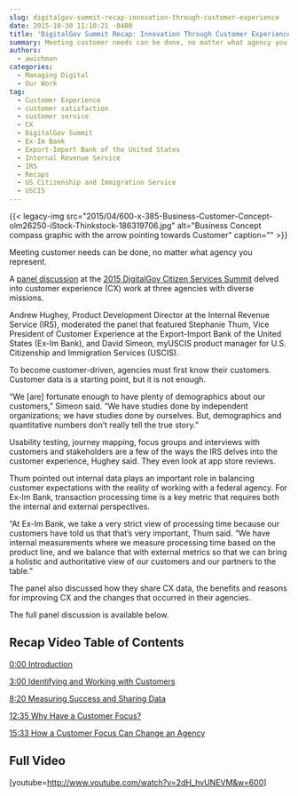 ```yaml
---
slug: digitalgov-summit-recap-innovation-through-customer-experience
date: 2015-10-30 11:10:21 -0400
title: 'DigitalGov Summit Recap: Innovation Through Customer Experience'
summary: Meeting customer needs can be done, no matter what agency you represent. A panel discussion at the 2015 DigitalGov Citizen Services Summit delved into customer experience (CX) work at three agencies with diverse missions. Andrew Hughey, Product Development Director at the Internal Revenue Service (IRS), moderated the panel that featured Stephanie Thum, Vice President of
authors:
  - awichman
categories:
  - Managing Digital
  - Our Work
tag:
  - Customer Experience
  - customer satisfaction
  - customer service
  - CX
  - DigitalGov Summit
  - Ex-Im Bank
  - Export-Import Bank of the United States
  - Internal Revenue Service
  - IRS
  - Recaps
  - US Citizenship and Immigration Service
  - USCIS
---
```


{{< legacy-img src="2015/04/600-x-385-Business-Customer-Concept-olm26250-iStock-Thinkstock-186319706.jpg" alt="Business Concept compass graphic with the arrow pointing towards Customer" caption="" >}} 

Meeting customer needs can be done, no matter what agency you represent.

A [panel discussion](https://www.youtube.com/watch?v=2dH_hvUNEVM) at the [2015 DigitalGov Citizen Services Summit](https://summit.digitalgov.gov/) delved into customer experience (CX) work at three agencies with diverse missions.

Andrew Hughey, Product Development Director at the Internal Revenue Service (IRS), moderated the panel that featured Stephanie Thum, Vice President of Customer Experience at the Export-Import Bank of the United States (Ex-Im Bank), and David Simeon, myUSCIS product manager for U.S. Citizenship and Immigration Services (USCIS).

To become customer-driven, agencies must first know their customers. Customer data is a starting point, but it is not enough.

“We [are] fortunate enough to have plenty of demographics about our customers,” Simeon said. “We have studies done by independent organizations; we have studies done by ourselves. But, demographics and quantitative numbers don&#8217;t really tell the true story.”

Usability testing, journey mapping, focus groups and interviews with customers and stakeholders are a few of the ways the IRS delves into the customer experience, Hughey said. They even look at app store reviews.

Thum pointed out internal data plays an important role in balancing customer expectations with the reality of working with a federal agency. For Ex-Im Bank, transaction processing time is a key metric that requires both the internal and external perspectives.

“At Ex-Im Bank, we take a very strict view of processing time because our customers have told us that that&#8217;s very important, Thum said. “We have internal measurements where we measure processing time based on the product line, and we balance that with external metrics so that we can bring a holistic and authoritative view of our customers and our partners to the table.”

The panel also discussed how they share CX data, the benefits and reasons for improving CX and the changes that occurred in their agencies.

The full panel discussion is available below.

## Recap Video Table of Contents

[0:00 Introduction](https://www.youtube.com/watch?v=2dH_hvUNEVM)
  
[3:00 Identifying and Working with Customers](https://www.youtube.com/watch?v=2dH_hvUNEVM#t=3m00s)
  
[8:20 Measuring Success and Sharing Data](https://www.youtube.com/watch?v=2dH_hvUNEVM#t=8m20s)
  
[12:35 Why Have a Customer Focus?](https://www.youtube.com/watch?v=2dH_hvUNEVM#t=12m35s)
  
[15:33 How a Customer Focus Can Change an Agency](https://www.youtube.com/watch?v=2dH_hvUNEVM#t=15m33s)

## Full Video

[youtube=http://www.youtube.com/watch?v=2dH_hvUNEVM&w=600]